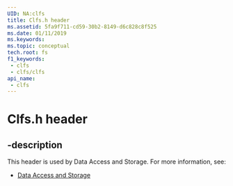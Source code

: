 ```yaml
---
UID: NA:clfs
title: Clfs.h header
ms.assetid: 5fa9f711-cd59-30b2-8149-d6c828c8f525
ms.date: 01/11/2019
ms.keywords: 
ms.topic: conceptual
tech.root: fs
f1_keywords:
 - clfs
 - clfs/clfs
api_name:
 - clfs
---
```


# Clfs.h header


## -description

This header is used by Data Access and Storage. For more information, see:

- [Data Access and Storage](../_fs/index.md)


